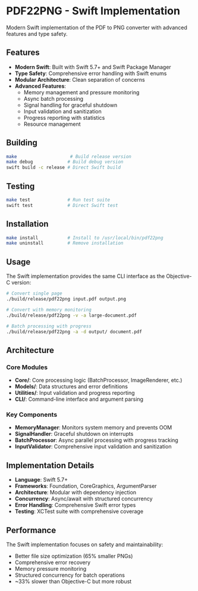 # PDF22PNG - Swift Implementation

Modern Swift implementation of the PDF to PNG converter with advanced features and type safety.

## Features

- **Modern Swift**: Built with Swift 5.7+ and Swift Package Manager
- **Type Safety**: Comprehensive error handling with Swift enums
- **Modular Architecture**: Clean separation of concerns
- **Advanced Features**:
  - Memory management and pressure monitoring
  - Async batch processing
  - Signal handling for graceful shutdown
  - Input validation and sanitization
  - Progress reporting with statistics
  - Resource management

## Building

```bash
make                    # Build release version
make debug             # Build debug version
swift build -c release # Direct Swift build
```

## Testing

```bash
make test              # Run test suite
swift test             # Direct Swift test
```

## Installation

```bash
make install           # Install to /usr/local/bin/pdf22png
make uninstall         # Remove installation
```

## Usage

The Swift implementation provides the same CLI interface as the Objective-C version:

```bash
# Convert single page
./build/release/pdf22png input.pdf output.png

# Convert with memory monitoring
./build/release/pdf22png -v -a large-document.pdf

# Batch processing with progress
./build/release/pdf22png -a -d output/ document.pdf
```

## Architecture

### Core Modules

- **Core/**: Core processing logic (BatchProcessor, ImageRenderer, etc.)
- **Models/**: Data structures and error definitions
- **Utilities/**: Input validation and progress reporting
- **CLI/**: Command-line interface and argument parsing

### Key Components

- **MemoryManager**: Monitors system memory and prevents OOM
- **SignalHandler**: Graceful shutdown on interrupts
- **BatchProcessor**: Async parallel processing with progress tracking
- **InputValidator**: Comprehensive input validation and sanitization

## Implementation Details

- **Language**: Swift 5.7+
- **Frameworks**: Foundation, CoreGraphics, ArgumentParser
- **Architecture**: Modular with dependency injection
- **Concurrency**: Async/await with structured concurrency
- **Error Handling**: Comprehensive Swift error types
- **Testing**: XCTest suite with comprehensive coverage

## Performance

The Swift implementation focuses on safety and maintainability:
- Better file size optimization (65% smaller PNGs)
- Comprehensive error recovery
- Memory pressure monitoring
- Structured concurrency for batch operations
- ~33% slower than Objective-C but more robust 